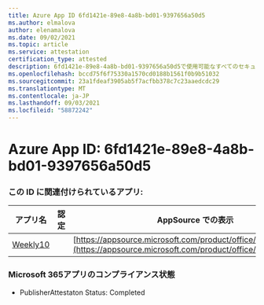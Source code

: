 ```yaml
---
title: Azure App ID 6fd1421e-89e8-4a8b-bd01-9397656a50d5
ms.author: elmalova
author: elenamalova
ms.date: 09/02/2021
ms.topic: article
ms.service: attestation
certification_type: attested
description: 6fd1421e-89e8-4a8b-bd01-9397656a50d5で使用可能なすべてのセキュリティおよびコンプライアンス情報。
ms.openlocfilehash: bccd75f6f75330a1570cd0188b1561f0b9b51032
ms.sourcegitcommit: 23a1fdeaf3905ab5f7acfbb378c7c23aaedcdc29
ms.translationtype: MT
ms.contentlocale: ja-JP
ms.lasthandoff: 09/03/2021
ms.locfileid: "58872242"
---
```

# <a name="azure-app-id-6fd1421e-89e8-4a8b-bd01-9397656a50d5"></a>Azure App ID: 6fd1421e-89e8-4a8b-bd01-9397656a50d5


### <a name="apps-associated-with-this-id"></a>この ID に関連付けられているアプリ:
| **アプリ名** | **認定** | **AppSource での表示** |
|--------------|---------------|-----------------------|
| [Weekly10](https://docs.microsoft.com/microsoft-365-app-certification/forward/WA200001441) |  | [https://appsource.microsoft.com/product/office/WA200001441](https://appsource.microsoft.com/product/office/WA200001441) |

### <a name="microsoft-365-app-compliance-status"></a>Microsoft 365アプリのコンプライアンス状態
- PublisherAttestaton Status: Completed
